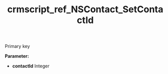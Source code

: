 ﻿---
title: crmscript_ref_NSContact_SetContactId
description: NSContact.SetContactId(Integer contactId)
intellisense: NSContact.SetContactId
keywords: NSContact, GetContactId
so.topic: reference
---

Primary key

**Parameter:** 
 - **contactId** Integer


